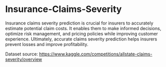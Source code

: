# Insurance-Claims-Severity
Insurance claims severity prediction is crucial for insurers to accurately estimate potential claim costs. It enables them to make informed decisions, optimize risk management, and pricing policies while improving customer experience. Ultimately, accurate claims severity prediction helps insurers prevent losses and improve profitability.

Dataset source: https://www.kaggle.com/competitions/allstate-claims-severity/overview
